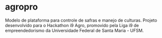 # agropro
Modelo de plataforma para controle de safras e manejo de culturas. Projeto desenvolvido para o Hackathon i9 Agro, promovido pela Liga i9 de empreendedorismo da Universidade Federal de Santa Maria - UFSM.
